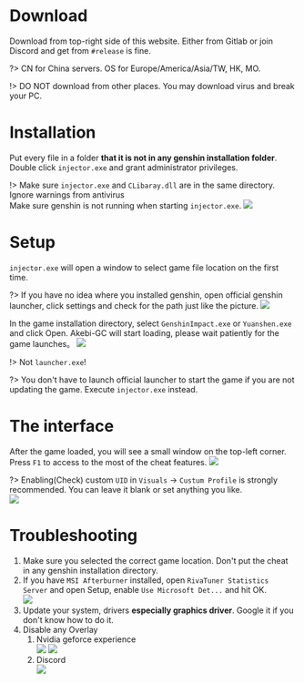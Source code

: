 <!-- Get_started.md -->

# Download
Download from top-right side of this website. Either from Gitlab or join Discord and get from `#release` is fine.

?> CN for China servers. OS for Europe/America/Asia/TW, HK, MO.

!> DO NOT download from other places. You may download virus and break your PC. 

# Installation
Put every file in a folder **that it is not in any genshin installation folder**. Double click `injector.exe` and grant administrator privileges.

!> Make sure `injector.exe` and `CLibaray.dll` are in the same directory. Ignore warnings from antivirus <br>
Make sure genshin is not running when starting `injector.exe`.
![](https://i.imgur.com/sq4XCrY.png)

# Setup
`injector.exe` will open a window to select game file location on the first time.

?> If you have no idea where you installed genshin, open official genshin launcher, click settings and check for the path just like the picture.
![](https://i.imgur.com/7VbrbzE.png)

In the game installation directory, select `GenshinImpact.exe` or `Yuanshen.exe` and click Open. Akebi-GC will start loading, please wait patiently for the game launches。
![](https://i.imgur.com/qzcpcoS.png)

!> Not `launcher.exe`!

?> You don't have to launch official launcher to start the game if you are not updating the game. Execute `injector.exe` instead.

# The interface

After the game loaded, you will see a small window on the top-left corner. Press `F1` to access to the most of the cheat features.
![](https://i.imgur.com/bTG68QH.jpg)

?> Enabling(Check) custom `UID` in `Visuals` -> `Custum Profile` is strongly recommended. You can leave it blank or set anything you like. <br>
![](https://i.imgur.com/D2m8Q3S.png)

# Troubleshooting
1. Make sure you selected the correct game location. Don't put the cheat in any genshin installation directory.
2. If you have `MSI Afterburner` installed, open `RivaTuner Statistics Server` and open Setup, enable `Use Microsoft Det...` and hit OK. <br>
![](https://cdn.discordapp.com/attachments/986345462518915082/1034131428876767272/unknown.png)
1. Update your system, drivers **especially graphics driver**. Google it if you don't know how to do it.
2. Disable any Overlay
   1. Nvidia geforce experience <br>
![](https://i.imgur.com/2tFIywj.png)
![](https://i.imgur.com/gRu6HPZ.png)
   2. Discord <br>
![](https://i.imgur.com/69DwK9k.jpg)
